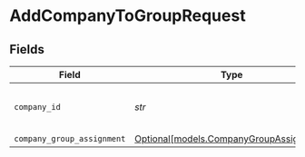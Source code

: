 # AddCompanyToGroupRequest


## Fields

| Field                                                                          | Type                                                                           | Required                                                                       | Description                                                                    | Example                                                                        |
| ------------------------------------------------------------------------------ | ------------------------------------------------------------------------------ | ------------------------------------------------------------------------------ | ------------------------------------------------------------------------------ | ------------------------------------------------------------------------------ |
| `company_id`                                                                   | *str*                                                                          | :heavy_check_mark:                                                             | Unique identifier for a company.                                               | 8a210b68-6988-11ed-a1eb-0242ac120002                                           |
| `company_group_assignment`                                                     | [Optional[models.CompanyGroupAssignment]](../models/companygroupassignment.md) | :heavy_minus_sign:                                                             | N/A                                                                            |                                                                                |
